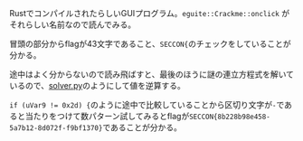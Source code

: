 RustでコンパイルされたらしいGUIプログラム。`eguite::Crackme::onclick` がそれらしい名前なので読んでみる。

冒頭の部分からflagが43文字であること、`SECCON{`のチェックをしていることが分かる。

途中はよく分からないので読み飛ばすと、最後のほうに謎の連立方程式を解いているので、[solver.py](solver.py)のようにして値を逆算する。

`if (uVar9 != 0x2d) {`のように途中で比較していることから区切り文字が`-`であると当たりをつけて数パターン試してみるとflagが`SECCON{8b228b98e458-5a7b12-8d072f-f9bf1370}`であることが分かる。

